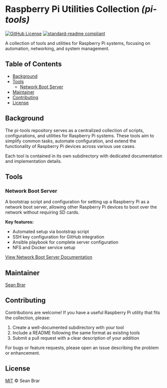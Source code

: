 # Raspberry Pi Utilities Collection _(pi-tools)_

[![GitHub License](https://img.shields.io/badge/license-MIT-green)](LICENSE)
[![standard-readme compliant](https://img.shields.io/badge/readme%20style-standard-brightgreen.svg?style=flat-square)](https://github.com/RichardLitt/standard-readme)

A collection of tools and utilities for Raspberry Pi systems, focusing on automation, networking, and system management.

## Table of Contents

- [Background](#background)
- [Tools](#tools)
  - [Network Boot Server](#network-boot-server)
- [Maintainer](#maintainer)
- [Contributing](#contributing)
- [License](#license)

## Background

The pi-tools repository serves as a centralized collection of scripts, configurations, and utilities for Raspberry Pi systems. These tools aim to simplify common tasks, automate configuration, and extend the functionality of Raspberry Pi devices across various use cases.

Each tool is contained in its own subdirectory with dedicated documentation and implementation details.

## Tools

### Network Boot Server

A bootstrap script and configuration for setting up a Raspberry Pi as a network boot server, allowing other Raspberry Pi devices to boot over the network without requiring SD cards.

**Key features:**
- Automated setup via bootstrap script
- SSH key configuration for GitHub integration
- Ansible playbook for complete server configuration
- NFS and Docker service setup

[View Network Boot Server Documentation](network-boot/)

## Maintainer

[Sean Brar](https://github.com/seanbrar)

## Contributing

Contributions are welcome! If you have a useful Raspberry Pi utility that fits the collection, please:

1. Create a well-documented subdirectory with your tool
2. Include a README following the same format as existing tools
3. Submit a pull request with a clear description of your addition

For bugs or feature requests, please open an issue describing the problem or enhancement.

## License

[MIT](LICENSE) © Sean Brar
